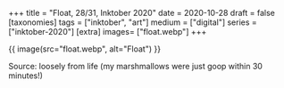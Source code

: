 +++
title = "Float, 28/31, Inktober 2020"
date = 2020-10-28
draft =  false
[taxonomies]
tags = ["inktober", "art"]
medium = ["digital"]
series = ["inktober-2020"]
[extra]
images= ["float.webp"]
+++

{{ image(src="float.webp", alt="Float") }}

Source: loosely from life (my marshmallows were just goop within 30 minutes!)
